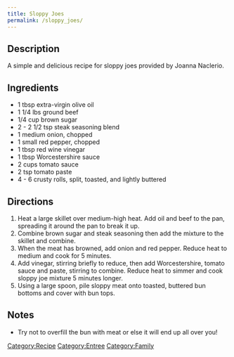 ```yaml
---
title: Sloppy Joes
permalink: /sloppy_joes/
---
```


Description
-----------

A simple and delicious recipe for sloppy joes provided by Joanna Naclerio.

Ingredients
-----------

-   1 tbsp extra-virgin olive oil
-   1 1/4 lbs ground beef
-   1/4 cup brown sugar
-   2 - 2 1/2 tsp steak seasoning blend
-   1 medium onion, chopped
-   1 small red pepper, chopped
-   1 tbsp red wine vinegar
-   1 tbsp Worcestershire sauce
-   2 cups tomato sauce
-   2 tsp tomato paste
-   4 - 6 crusty rolls, split, toasted, and lightly buttered

Directions
----------

1.  Heat a large skillet over medium-high heat. Add oil and beef to the pan, spreading it around the pan to break it up.
2.  Combine brown sugar and steak seasoning then add the mixture to the skillet and combine.
3.  When the meat has browned, add onion and red pepper. Reduce heat to medium and cook for 5 minutes.
4.  Add vinegar, stirring briefly to reduce, then add Worcestershire, tomato sauce and paste, stirring to combine. Reduce heat to simmer and cook sloppy joe mixture 5 minutes longer.
5.  Using a large spoon, pile sloppy meat onto toasted, buttered bun bottoms and cover with bun tops.

Notes
-----

-   Try not to overfill the bun with meat or else it will end up all over you!

[Category:Recipe](/Category:Recipe "wikilink") [Category:Entree](/Category:Entree "wikilink") [Category:Family](/Category:Family "wikilink")